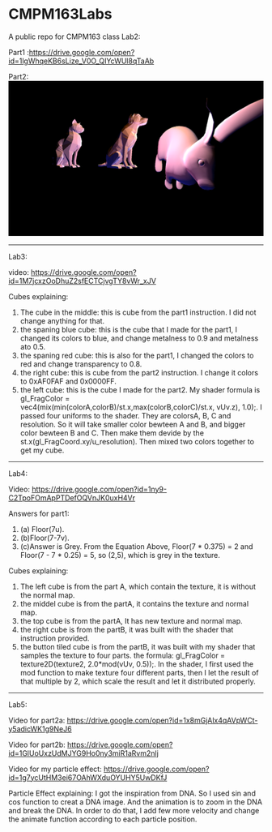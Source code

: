 # CMPM163Labs
A public repo for CMPM163 class
Lab2:

Part1 :https://drive.google.com/open?id=1lgWhqeKB6sLize_V0O_QIYcWUl8qTaAb

Part2: ![](ImagesForReadMe/lab2pic.png)

---------------------------------------------------------------------------
Lab3:

video: https://drive.google.com/open?id=1M7jcxzOoDhuZ2sfECTCjvgTY8vWr_xJV

Cubes explaining:
1. The cube in the middle: this is cube from the part1 instruction. I did not change anything for that.
2. the spaning blue cube: this is the cube that I made for the part1, I changed its colors to blue, and change metalness to 0.9 and metalness ato 0.5.
3. the spaning red cube: this is also for the part1, I changed the colors to red and change transparency to 0.8.
4. the right cube: this is cube from the part2 instruction. I change it colors to 0xAF0FAF and 0x0000FF.
5. the left cube: this is the cube I made for the part2. My shader formula is gl_FragColor = vec4(mix(min(colorA,colorB)/st.x,max(colorB,colorC)/st.x, vUv.z), 1.0);. I passed four uniforms to the shader. They are colorsA, B, C and resolution. So it will take smaller color bewteen A and B, and bigger color bewteen B and C. Then make them devide by the st.x(gl_FragCoord.xy/u_resolution). Then mixed two colors together to get my cube.

---------------------------------------------------------------------------
Lab4: 

Video:   https://drive.google.com/open?id=1ny9-C2TpoFOmApPTDefOQVnJK0uxH4Vr

Answers for part1:
1. (a) Floor(7u).
2. (b)Floor(7-7v).
2. (c)Answer is Grey. From the Equation Above, Floor(7 * 0.375) = 2 and Floor(7 - 7 * 0.25) = 5, so (2,5), which is grey in the texture.

Cubes explaining:
1. The left cube is from the part A, which contain the texture, it is without the normal map.
2. the middel cube is from the partA, it contains the texture and normal map.
3. the top cube is from the partA, It has new texture and normal map.
4. the right cube is from the partB, it was built with the shader that instruction provided.
5. the button tiled cube is from the partB, it was built with my shader that samples the texture to four parts. the formula:   gl_FragColor = texture2D(texture2, 2.0*mod(vUv, 0.5));. In the shader, I first used the mod function to make texture four different parts, then I let the result of that multiple by 2, which scale the result and let it distributed properly.

---------------------------------------------------------------------------
Lab5: 

Video for part2a:   https://drive.google.com/open?id=1x8mGjAlx4qAVpWCt-y5adicWK1g9NeJ6

Video for part2b:   https://drive.google.com/open?id=1GlUoUxzUdMJYG9Ho0ny3miR1aRvm2nlj

Video for my particle effect: https://drive.google.com/open?id=1g7ycUtHM3ei67OAhWXduOYUHY5UwDKfJ


Particle Effect explaining: I got the inspiration from DNA. So I used sin and cos function to creat a DNA image. And the animation is to zoom in the DNA and break the DNA. In order to do that, I add few more velocity and change the animate function according to each particle position.


